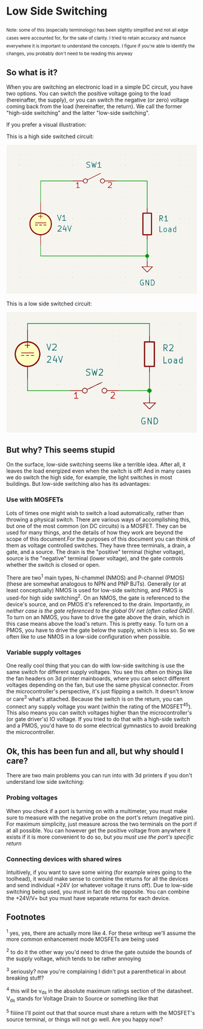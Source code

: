 # Low Side Switching
<sub>Note: some of this (especially terminology) has been slightly simplified and not all edge cases were accounted for, for the sake of clarity. I tried to retain accuracy and nuance everywhere it is important to understand the concepts. I figure if you're able to identify the changes, you probably don't need to be reading this anyway</sub>

## So what is it?

When you are switching an electronic load in a simple DC circuit, you have two options. You can switch the positive voltage going to the load (hereinafter, the supply), or you can switch the negative (or zero) voltage coming back from the load (hereinafter, the return). We call the former "high-side switching" and the latter "low-side switching".

If you prefer a visual illustration:

This is a high side switched circuit:

![high side circuit](images/high_side.png)


This is a low side switched circuit:

![low side circuit](images/low_side.png)


## But why? This seems stupid

On the surface, low-side switching seems like a terrible idea. After all, it leaves the load energized even when the switch is off! And in many cases we do switch the high side, for example, the light switches in most buildings. But low-side switching also has its advantages:

### Use with MOSFETs

Lots of times one might wish to switch a load automatically, rather than throwing a physical switch. There are various ways of accomplishing this, but one of the most common (on DC circuits) is a MOSFET. They can be used for many things, and the details of how they work are beyond the scope of this document.For the purposes of this document you can think of them as voltage controlled switches. They have three terminals, a drain, a gate, and a source. The drain is the "positive" terminal (higher voltage), source is the "negative" terminal (lower voltage), and the gate controls whether the switch is closed or open.

There are two<sup>1</sup> main types, N-chammel (NMOS) and P-channel (PMOS) (these are somewhat analogous to NPN and PNP BJTs). Generally (or at least conceptually) NMOS is used for low-side switching, and PMOS is used-for high side switching<sup>2</sup>. On an NMOS, the gate is referenced to the device's source, and on PMOS it's referenced to the drain. Importantly, *in neither case is the gate referenced to the global 0V net (often called GND)*. To turn on an NMOS, you have to drive the gate above the drain, which in this case means above the load's return. This is pretty easy. To turn on a PMOS, you have to drive the gate below the supply, which is less so. So we often like to use NMOS in a low-side configuration when possible.


### Variable supply voltages

One really cool thing that you can do with low-side switching is use the same switch for different supply voltages. You see this often on things like the fan headers on 3d printer mainboards, where you can select different voltages depending on the fan, but use the same physical connector. From the microcontroller's perspective, it's just flipping a switch. It doesn't know or care<sup>3</sup> what's attached. Because the switch is on the return, you can connect any supply voltage you want (within the rating of the MOSFET<sup>4</sup><sup>5</sup>). This also means you can switch voltages higher than the microcontroller's (or gate driver's) IO voltage. If you tried to do that with a high-side switch and a PMOS, you'd have to do some electrical gymnastics to avoid breaking the microcontroller.

## Ok, this has been fun and all, but why should I care?

There are two main problems you can run into with 3d printers if you don't understand low side switching:

### Probing voltages

When you check if a port is turning on with a multimeter, you must make sure to measure with the negative probe on the port's return (negative pin). For maximum simplicity, just measure across the two terminals on the port if at all possible. You can however get the positive voltage from anywhere it exists if it is more convenient to do so, but *you must use the port's specific return*

### Connecting devices with shared wires

Intuitively, if you want to save some wiring (for example wires going to the toolhead), it would make sense to combine the returns for all the devices and send individual +24V (or whatever voltage it runs off). Due to low-side switching being used, you must in fact do the opposite. You can combine the +24V/V+ but you must have separate returns for each device.

## Footnotes


<sup>1</sup> yes, yes, there are actually more like 4. For these writeup we'll assume the more common enhancement mode MOSFETs are being used

<sup>2</sup> to do it the other way you'd need to drive the gate outside the bounds of the supply voltage, which tends to be rather annoying

<sup>3</sup> seriously? now you're complaining I didn't put a parenthetical in about breaking stuff?

<sup>4</sup> this will be v<sub>ds</sub> in the absolute maximum ratings section of the datasheet. V<sub>ds</sub> stands for Voltage Drain to Source or something like that

<sup>5</sup> fiiiine I'll point out that that source must share a return with the MOSFET's source terminal, or things will not go well. Are you happy now?
